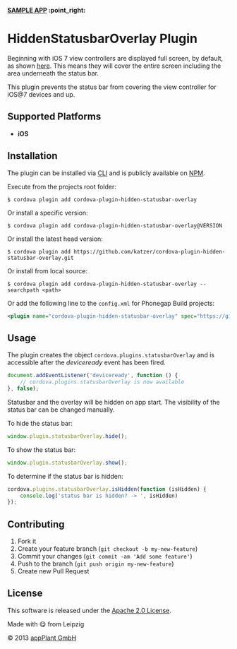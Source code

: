 
<p align="left"><b><a href="https://github.com/katzer/cordova-plugin-hidden-statusbar-overlay/tree/example">SAMPLE APP</a> :point_right:</b></p>

# HiddenStatusbarOverlay Plugin

Beginning with iOS 7 view controllers are displayed full screen, by default, as shown [here][ios_guide]. This means they will cover the entire screen including the area underneath the status bar.

This plugin prevents the status bar from covering the view controller for iOS@7 devices and up.

## Supported Platforms

- __iOS__


## Installation

The plugin can be installed via [CLI][CLI] and is publicly available on [NPM][npm].

Execute from the projects root folder:

    $ cordova plugin add cordova-plugin-hidden-statusbar-overlay

Or install a specific version:

    $ cordova plugin add cordova-plugin-hidden-statusbar-overlay@VERSION

Or install the latest head version:

    $ cordova plugin add https://github.com/katzer/cordova-plugin-hidden-statusbar-overlay.git

Or install from local source:

    $ cordova plugin add cordova-plugin-hidden-statusbar-overlay --searchpath <path>

Or add the following line to the `config.xml` for Phonegap Build projects:

```xml
<plugin name="cordova-plugin-hidden-statusbar-overlay" spec="https://github.com/katzer/cordova-plugin-hidden-statusbar-overlay" />
```


## Usage

The plugin creates the object `cordova.plugins.statusbarOverlay` and is accessible after the *deviceready* event has been fired.

```js
document.addEventListener('deviceready', function () {
    // cordova.plugins.statusbarOverlay is now available
}, false);
```

Statusbar and the overlay will be hidden on app start. The visibility of the status bar can be changed manually.

To hide the status bar:

```javascript
window.plugin.statusbarOverlay.hide();
```

To show the status bar:

```javascript
window.plugin.statusbarOverlay.show();
```

To determine if the status bar is hidden:

```javascript
cordova.plugins.statusbarOverlay.isHidden(function (isHidden) {
    console.log('status bar is hidden? -> ', isHidden)
});
```


## Contributing

1. Fork it
2. Create your feature branch (`git checkout -b my-new-feature`)
3. Commit your changes (`git commit -am 'Add some feature'`)
4. Push to the branch (`git push origin my-new-feature`)
5. Create new Pull Request


## License

This software is released under the [Apache 2.0 License][apache2_license].

Made with :yum: from Leipzig

© 2013 [appPlant GmbH][appplant]


[cordova]: https://cordova.apache.org
[ios_guide]: https://developer.apple.com/library/ios/qa/qa1797/_index.html
[CLI]: http://cordova.apache.org/docs/en/edge/guide_cli_index.md.html#The%20Command-line%20Interface
[npm]: https://www.npmjs.com/package/cordova-plugin-hidden-statusbar-overlay
[apache2_license]: http://opensource.org/licenses/Apache-2.0
[appplant]: http://appplant.de
